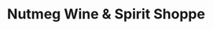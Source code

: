 ---
title: "Nutmeg Wine & Spirit Shoppe"
url: /woodbury/nutmeg-wine-and-spirit-shoppe/
shop: alcohol
---